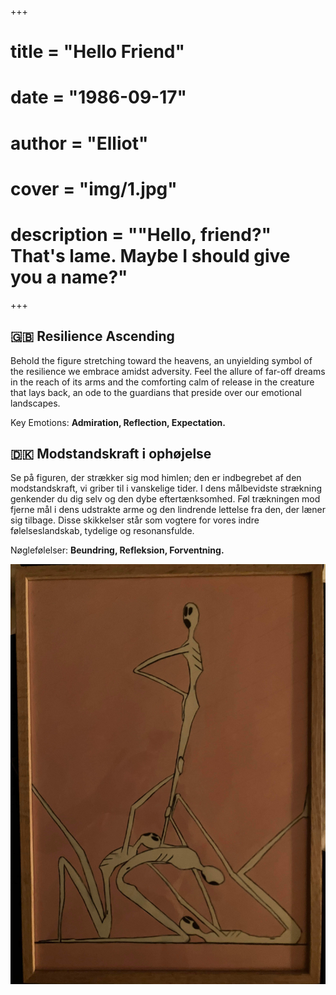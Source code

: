 +++
# title = "Hello Friend"
# date = "1986-09-17"
# author = "Elliot"
# cover = "img/1.jpg"
# description = "\"Hello, friend?\" That's lame. Maybe I should give you a name?"
+++


## 🇬🇧 Resilience Ascending
Behold the figure stretching toward the heavens, an unyielding symbol of the resilience we embrace amidst adversity. Feel the allure of far-off dreams in the reach of its arms and the comforting calm of release in the creature that lays back, an ode to the guardians that preside over our emotional landscapes.

Key Emotions: **Admiration, Reflection, Expectation.**

## 🇩🇰 Modstandskraft i ophøjelse 
Se på figuren, der strækker sig mod himlen; den er indbegrebet af den modstandskraft, vi griber til i vanskelige tider. I dens målbevidste strækning genkender du dig selv og den dybe eftertænksomhed. Føl trækningen mod fjerne mål i dens udstrakte arme og den lindrende lettelse fra den, der læner sig tilbage. Disse skikkelser står som vogtere for vores indre følelseslandskab, tydelige og resonansfulde. 

Nøglefølelser: **Beundring, Refleksion, Forventning.**


![](/img/1.jpg)